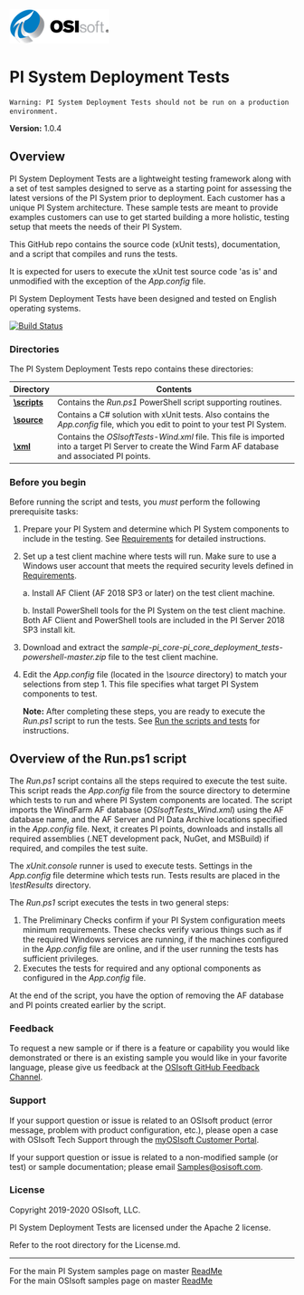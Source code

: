 ![OSIlogo.png](./images/OSIlogo.png)																								

# PI System Deployment Tests

```
Warning: PI System Deployment Tests should not be run on a production environment.
```

**Version:** 1.0.4

## Overview

PI System Deployment Tests are a lightweight testing framework along with a set of test samples  designed to serve as a starting point for assessing the latest versions of the PI System prior to deployment. Each customer has a unique PI System architecture. These sample tests are meant to provide examples customers can use to get started building a more holistic, testing setup that meets the needs of their PI System. 

This GitHub repo contains the source code (xUnit tests), documentation, and a script that compiles and runs the tests.

It is expected for users to execute the xUnit test source code 'as is' and unmodified with the exception of the *App.config* file.


PI System Deployment Tests have been designed and tested on English operating systems.

[![Build Status](https://dev.azure.com/osieng/engineering/_apis/build/status/PI%20System%20Deployment%20Tests/PI%20System%20Deployment%20Tests%20Sprint%20Build?branchName=master)](https://dev.azure.com/osieng/engineering/_build/latest?definitionId=437&branchName=master)

### Directories

The PI System Deployment Tests repo contains these directories:

| Directory                         | Contents                                                     |
| --------------------------------- | ------------------------------------------------------------ |
| **[\scripts](./scripts/)**        | Contains the *Run.ps1* PowerShell script supporting routines. |
| **[\source](./source/README.md)** | Contains a C# solution with xUnit tests.  Also contains the *App.config* file, which you edit to point to your test PI System. |
| **[\xml](./xml/README.md)**       | Contains the *OSIsoftTests-Wind.xml* file. This file is imported into a target PI Server to create the Wind Farm AF database and associated PI points. |

### Before you begin

Before running the script and tests, you *must* perform the following prerequisite tasks:

1. Prepare your PI System and determine which PI System components to include in the testing. See [Requirements](Requirements.md) for detailed instructions.

2. Set up a test client machine where tests will run.  Make sure to use a Windows user account that meets the required security levels defined in [Requirements](Requirements.md).

     a. Install AF Client (AF 2018 SP3 or later) on the test client machine.

     b. Install PowerShell tools for the PI System on the test client machine. Both AF Client and PowerShell tools are included in the PI Server 2018 SP3 install kit.

3. Download and extract the *sample-pi_core-pi_core_deployment_tests-powershell-master.zip* file to the test client machine.

4. Edit the *App.config* file (located in the *\source* directory) to match your selections from step 1. This file specifies what target PI System components to test. 

   **Note:** After completing these steps, you are ready to execute the *Run.ps1* script to run the tests. See [Run the scripts and tests](./scripts/README.md) for instructions.



## Overview of the Run.ps1 script

The *Run.ps1* script contains all the steps required to execute the test suite.  This script reads the *App.config* file from the source directory to determine which tests to run and where PI System components are located.  The script imports the WindFarm AF database (*OSIsoftTests_Wind.xml*) using the AF database name, and the AF Server and PI Data Archive locations specified in the *App.config* file. Next, it creates PI points, downloads and installs all required assemblies (.NET development pack, NuGet, and MSBuild) if required, and compiles the test suite.

The *xUnit.console* runner is used to execute tests.  Settings in the *App.config* file determine which tests run.  Tests results are placed in the *\testResults* directory.  

The *Run.ps1* script executes the tests in two general steps:

1. The Preliminary Checks confirm if your PI System configuration meets minimum requirements. These checks verify various things such as if the required Windows services are running, if the machines configured in the *App.config* file are online, and if the user running the tests has sufficient privileges.
2. Executes the tests for required and any optional components as configured in the *App.config* file.

At the end of the script, you have the option of removing the AF database and PI points created earlier by the script.

### Feedback

To request a new sample or if there is a feature or capability you would like demonstrated or there is an existing sample you would like in your favorite language, please give us feedback at the [OSIsoft GitHub Feedback Channel](https://feedback.osisoft.com/forums/922279-osisoft-github). 

### Support

If your support question or issue is related to an OSIsoft product (error message, problem with product configuration, etc.), please open a case with OSIsoft Tech Support through the [myOSIsoft Customer Portal](https://myosisoft.com).

If your support question or issue is related to a non-modified sample (or test) or sample documentation; please email [Samples@osisoft.com](mailto:Samples@osisoft.com). 

### License

Copyright 2019-2020 OSIsoft, LLC.

PI System Deployment Tests are licensed under the Apache 2 license. 

Refer to the root directory for the License.md.

---

For the main PI System samples page on master [ReadMe](https://github.com/osisoft/OSI-Samples-PI-System)  
For the main OSIsoft samples page on master [ReadMe](https://github.com/osisoft/OSI-Samples)
